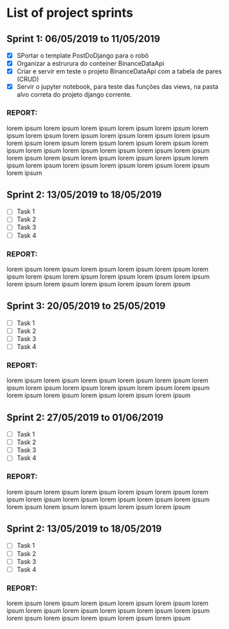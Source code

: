 # List of project sprints

## Sprint 1: 06/05/2019 to 11/05/2019

* [x] SPortar o template PostDoDjango para o robô
* [x] Organizar a estrurura do conteiner BinanceDataApi
* [x] Criar e servir em teste o projeto BinanceDataApi com a tabela de pares (CRUD)
* [x] Servir o jupyter notebook, para teste das funções das views, na pasta alvo correta do
projeto django corrente.

### REPORT:

lorem ipsum lorem ipsum lorem ipsum lorem ipsum lorem ipsum lorem ipsum lorem ipsum lorem ipsum lorem ipsum lorem ipsum lorem ipsum lorem ipsum lorem ipsum lorem ipsum lorem ipsum lorem ipsum lorem ipsum lorem ipsum lorem ipsum lorem ipsum lorem ipsum lorem ipsum lorem ipsum lorem ipsum lorem ipsum lorem ipsum lorem ipsum lorem ipsum lorem ipsum lorem ipsum lorem ipsum lorem ipsum lorem ipsum lorem ipsum 

## Sprint 2: 13/05/2019 to 18/05/2019

* [ ] Task 1
* [ ] Task 2
* [ ] Task 3
* [ ] Task 4

### REPORT:

lorem ipsum lorem ipsum lorem ipsum lorem ipsum lorem ipsum lorem ipsum lorem ipsum lorem ipsum lorem ipsum lorem ipsum lorem ipsum lorem ipsum lorem ipsum lorem ipsum lorem ipsum lorem ipsum 

## Sprint 3: 20/05/2019 to 25/05/2019

* [ ] Task 1
* [ ] Task 2
* [ ] Task 3
* [ ] Task 4

### REPORT:

lorem ipsum lorem ipsum lorem ipsum lorem ipsum lorem ipsum lorem ipsum lorem ipsum lorem ipsum lorem ipsum lorem ipsum lorem ipsum lorem ipsum lorem ipsum lorem ipsum lorem ipsum lorem ipsum 

## Sprint 2: 27/05/2019 to 01/06/2019

* [ ] Task 1
* [ ] Task 2
* [ ] Task 3
* [ ] Task 4

### REPORT:

lorem ipsum lorem ipsum lorem ipsum lorem ipsum lorem ipsum lorem ipsum lorem ipsum lorem ipsum lorem ipsum lorem ipsum lorem ipsum lorem ipsum lorem ipsum lorem ipsum lorem ipsum lorem ipsum 

## Sprint 2: 13/05/2019 to 18/05/2019

* [ ] Task 1
* [ ] Task 2
* [ ] Task 3
* [ ] Task 4

### REPORT:

lorem ipsum lorem ipsum lorem ipsum lorem ipsum lorem ipsum lorem ipsum lorem ipsum lorem ipsum lorem ipsum lorem ipsum lorem ipsum lorem ipsum lorem ipsum lorem ipsum lorem ipsum lorem ipsum 